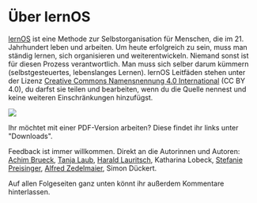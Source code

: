 # Über lernOS

[lernOS](https://lernos.org) ist eine Methode zur Selbstorganisation für Menschen, die im 21. Jahrhundert leben und arbeiten. Um heute erfolgreich zu sein, muss man ständig lernen, sich organisieren und weiterentwickeln. Niemand sonst ist für diesen Prozess verantwortlich. Man muss sich selber darum kümmern (selbstgesteuertes, lebenslanges Lernen). lernOS Leitfäden stehen unter der Lizenz [Creative Commons Namensnennung 4.0 International](https://creativecommons.org/licenses/by/4.0/deed.de) (CC BY 4.0), du darfst sie teilen und bearbeiten, wenn du die Quelle nennest und keine weiteren Einschränkungen hinzufügst. 

![](https://i.creativecommons.org/l/by/4.0/88x31.png)

Ihr möchtet mit einer PDF-Version arbeiten? Diese findet ihr links unter "Downloads".

Feedback ist immer willkommen. Direkt an die Autorinnen und Autoren: [Achim Brueck](https://www.linkedin.com/in/achimbrueck/), [Tanja Laub](https://www.communitymanagement.de/), [Harald Lauritsch](https://www.linkedin.com/in/haraldlauritsch/), Katharina Lobeck, [Stefanie Preisinger](https://www.linkedin.com/in/stefanie-preisinger-076b86b9), [Alfred Zedelmaier](https://de.linkedin.com/in/alfredzedelmaier), Simon Dückert. 

Auf allen Folgeseiten ganz unten könnt ihr außerdem Kommentare hinterlassen. 
